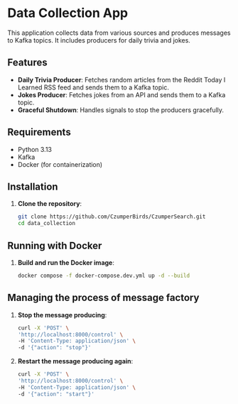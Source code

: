 # Data Collection App

This application collects data from various sources and produces messages to Kafka topics. It includes producers for daily trivia and jokes.

## Features

- **Daily Trivia Producer**: Fetches random articles from the Reddit Today I Learned RSS feed and sends them to a Kafka topic.
- **Jokes Producer**: Fetches jokes from an API and sends them to a Kafka topic.
- **Graceful Shutdown**: Handles signals to stop the producers gracefully.

## Requirements

- Python 3.13
- Kafka
- Docker (for containerization)

## Installation

1. **Clone the repository**:
    ```bash
    git clone https://github.com/CzumperBirds/CzumperSearch.git
    cd data_collection
    ```

## Running with Docker

1. **Build and run the Docker image**:
    ```bash
    docker compose -f docker-compose.dev.yml up -d --build
    ```

## Managing the process of message factory

1. **Stop the message producing**:
    ```bash
    curl -X 'POST' \
    'http://localhost:8000/control' \
    -H 'Content-Type: application/json' \
    -d '{"action": "stop"}'
    ```

2. **Restart the message producing again**:
    ```bash
    curl -X 'POST' \
    'http://localhost:8000/control' \
    -H 'Content-Type: application/json' \
    -d '{"action": "start"}'
    ```